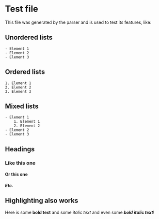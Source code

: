 # Test file
  This file was generated by the parser and is used to test its features, like:

## Unordered lists
	- Element 1 
	- Element 2
	- Element 3

## Ordered lists
	1. Element 1 
	2. Element 2
	3. Element 3

## Mixed lists
	- Element 1 
		1. Element 1 
		2. Element 2
	- Element 2
	- Element 3

## Headings
### Like this one
#### Or this one
##### Etc.

## Highlighting also works
   Here is some **bold text** and some *italic text* 
   and even some ***bold italic text***!
